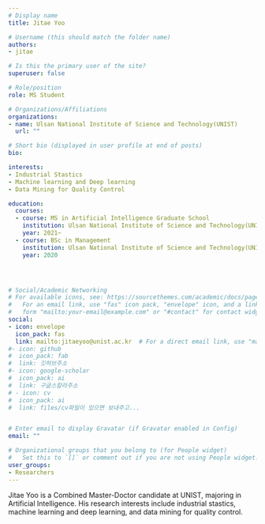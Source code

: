 ```yaml
---
# Display name
title: Jitae Yoo

# Username (this should match the folder name)
authors: 
- jitae

# Is this the primary user of the site?
superuser: false

# Role/position
role: MS Student

# Organizations/Affiliations
organizations:
- name: Ulsan National Institute of Science and Technology(UNIST)
  url: ""

# Short bio (displayed in user profile at end of posts)
bio: 

interests:
- Industrial Stastics
- Machine learning and Deep learning
- Data Mining for Quality Control 

education:
  courses:
  - course: MS in Artificial Intelligence Graduate School
    institution: Ulsan National Institute of Science and Technology(UNIST)
    year: 2021~
  - course: BSc in Management
    institution: Ulsan National Institute of Science and Technology(UNIST)
    year: 2020




# Social/Academic Networking
# For available icons, see: https://sourcethemes.com/academic/docs/page-builder/#icons
#   For an email link, use "fas" icon pack, "envelope" icon, and a link in the
#   form "mailto:your-email@example.com" or "#contact" for contact widget.
social:
- icon: envelope
  icon_pack: fas
  link: mailto:jitaeyoo@unist.ac.kr  # For a direct email link, use "mailto:jitaeyoo@unist.ac.kr".
#- icon: github
#  icon_pack: fab
#  link: 깃허브주소
#- icon: google-scholar
#  icon_pack: ai
#  link: 구글스칼라주소
# - icon: cv
#  icon_pack: ai
#  link: files/cv파일이 있으면 보내주고...


# Enter email to display Gravatar (if Gravatar enabled in Config)
email: ""

# Organizational groups that you belong to (for People widget)
#   Set this to `[]` or comment out if you are not using People widget.
user_groups:
- Researchers
---
```



Jitae Yoo is a Combined Master-Doctor candidate at UNIST, majoring in Artificial Intelligence. His research interests include industrial stastics, machine learning and deep learning, and data mining for quality control.


